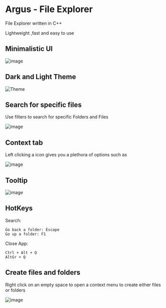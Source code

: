 # Argus - File Explorer

File Explorer written in C++


Lightweight ,fast and easy to use



## Minimalistic UI


![image](https://github.com/Denellyne/FileExplorer/assets/56112881/dfd7fd23-be49-4ad9-b33e-efb7bae2f820)


## Dark and Light Theme


![Theme](https://github.com/Denellyne/Argus-File-Explorer/assets/56112881/daf752db-19a1-48a6-ba81-9d406a72fe78)


## Search for specific files

Use filters to search for specific Folders and Files

![image](https://github.com/Denellyne/Argus-File-Explorer/assets/56112881/ed7c6e50-6fec-4dfe-b5ec-a1cad4a56baa)



## Context tab

Left clicking a icon gives you a plethora of options such as	

![image](https://github.com/Denellyne/Argus-File-Explorer/assets/56112881/bc6155da-24fb-46eb-9dc2-cc5d15c149f6)

## Tooltip

![image](https://github.com/Denellyne/Argus-File-Explorer/assets/56112881/a5faa51c-5910-49e6-871c-5d2a809c8ee9)



## HotKeys
Search:

 	Go back a folder: Escape
  	Go up a folder: F1
 
Close App:

	Ctrl + Alt + Q
	AltGr + Q

## Create files and folders

Right click on an empty space to open a context menu to create either files or folders

![image](https://github.com/Denellyne/Argus-File-Explorer/assets/56112881/aef9c1e4-51ef-4a4c-8268-025c973d689b)

  

